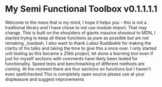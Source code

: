 # My Semi Functional Toolbox v0.1.1.1.1
Welcome to the mess that is my mind, I hope it helps you - this is not a traditional library and I have chose to not use module import. That may change.
This is built on the shoulders of giants massive shoutout to MDN, I started trying to keep all these functions as pure as possible but am not remaking _lowdash.
 I also want to thank *Lukaz Ruebbekle* for making the clarity of his talks and taking the time to give this a once over. I only started unit testing as this became a 25kb project, let alone a learning tool even if just for myself 
sections with comments have likely been tested for functionality. Speed tests and benchmarking of different methods are coming. At the moment there are four sections on functions but I haven't even spellchecked
This is completely open source please use at your displeasure and suggest improvements
